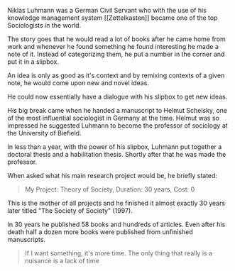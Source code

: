 Niklas Luhmann was a German Civil Servant who with the use of his knowledge management system [[Zettelkasten]] became one of the top Sociologists in the world.

The story goes that he would read a lot of books after he came home from work and whenever he found something he found interesting he made a note of it. Instead of categorizing them, he put a number in the corner and put it in a slipbox.

An idea is only as good as it's context and by remixing contexts of a given note, he would come upon new and novel ideas.

He could now essentially have a dialogue with his slipbox to get new ideas.

His big break came when he handed a manuscript to Helmut Schelsky, one of the most influential sociologist in Germany at the time. Helmut was so impressed he suggested Luhmann to become the professor of sociology at the University of Biefield.

In less than a year, with the power of his slipbox, Luhmann put together a doctoral thesis and a habilitation thesis. Shortly after that he was made the professor.

When asked what his main research project would be, he briefly stated:

> My Project: Theory of Society, Duration: 30 years, Cost: 0


This is the mother of all projects and he finished it almost exactly 30 years later titled "The Society of Society" (1997).

In 30 years he published 58 books and hundreds of articles. Even after his death half a dozen more books were published from unfinished manuscripts.

> If I want something, it's more time. The only thing that really is a nuisance is a lack of time